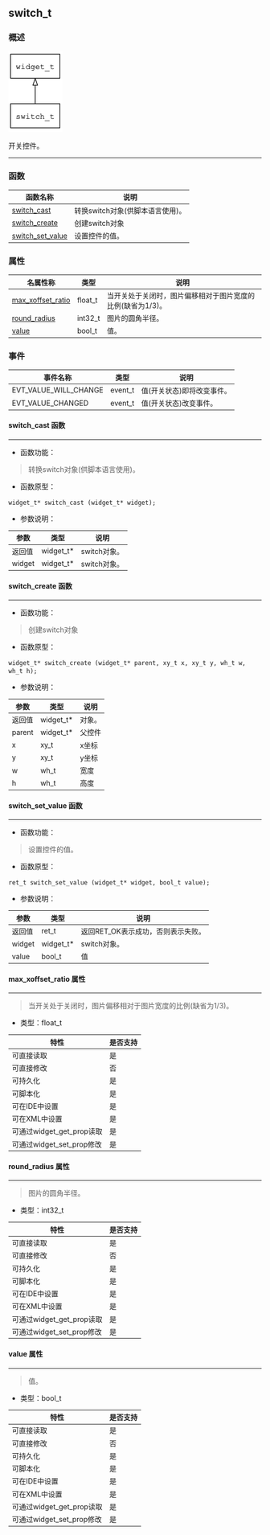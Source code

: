 ## switch\_t
### 概述
![image](images/switch_t_0.png)

 开关控件。

----------------------------------
### 函数
<p id="switch_t_methods">

| 函数名称 | 说明 | 
| -------- | ------------ | 
| <a href="#switch_t_switch_cast">switch\_cast</a> | 转换switch对象(供脚本语言使用)。 |
| <a href="#switch_t_switch_create">switch\_create</a> | 创建switch对象 |
| <a href="#switch_t_switch_set_value">switch\_set\_value</a> | 设置控件的值。 |
### 属性
<p id="switch_t_properties">

| 名属性称 | 类型 | 说明 | 
| -------- | ----- | ------------ | 
| <a href="#switch_t_max_xoffset_ratio">max\_xoffset\_ratio</a> | float\_t | 当开关处于关闭时，图片偏移相对于图片宽度的比例(缺省为1/3)。 |
| <a href="#switch_t_round_radius">round\_radius</a> | int32\_t | 图片的圆角半径。 |
| <a href="#switch_t_value">value</a> | bool\_t | 值。 |
### 事件
<p id="switch_t_events">

| 事件名称 | 类型  | 说明 | 
| -------- | ----- | ------- | 
| EVT\_VALUE\_WILL\_CHANGE | event\_t | 值(开关状态)即将改变事件。 |
| EVT\_VALUE\_CHANGED | event\_t | 值(开关状态)改变事件。 |
#### switch\_cast 函数
-----------------------

* 函数功能：

> <p id="switch_t_switch_cast"> 转换switch对象(供脚本语言使用)。



* 函数原型：

```
widget_t* switch_cast (widget_t* widget);
```

* 参数说明：

| 参数 | 类型 | 说明 |
| -------- | ----- | --------- |
| 返回值 | widget\_t* | switch对象。 |
| widget | widget\_t* | switch对象。 |
#### switch\_create 函数
-----------------------

* 函数功能：

> <p id="switch_t_switch_create"> 创建switch对象



* 函数原型：

```
widget_t* switch_create (widget_t* parent, xy_t x, xy_t y, wh_t w, wh_t h);
```

* 参数说明：

| 参数 | 类型 | 说明 |
| -------- | ----- | --------- |
| 返回值 | widget\_t* | 对象。 |
| parent | widget\_t* | 父控件 |
| x | xy\_t | x坐标 |
| y | xy\_t | y坐标 |
| w | wh\_t | 宽度 |
| h | wh\_t | 高度 |
#### switch\_set\_value 函数
-----------------------

* 函数功能：

> <p id="switch_t_switch_set_value"> 设置控件的值。



* 函数原型：

```
ret_t switch_set_value (widget_t* widget, bool_t value);
```

* 参数说明：

| 参数 | 类型 | 说明 |
| -------- | ----- | --------- |
| 返回值 | ret\_t | 返回RET\_OK表示成功，否则表示失败。 |
| widget | widget\_t* | switch对象。 |
| value | bool\_t | 值 |
#### max\_xoffset\_ratio 属性
-----------------------
> <p id="switch_t_max_xoffset_ratio"> 当开关处于关闭时，图片偏移相对于图片宽度的比例(缺省为1/3)。


* 类型：float\_t

| 特性 | 是否支持 |
| -------- | ----- |
| 可直接读取 | 是 |
| 可直接修改 | 否 |
| 可持久化   | 是 |
| 可脚本化   | 是 |
| 可在IDE中设置 | 是 |
| 可在XML中设置 | 是 |
| 可通过widget\_get\_prop读取 | 是 |
| 可通过widget\_set\_prop修改 | 是 |
#### round\_radius 属性
-----------------------
> <p id="switch_t_round_radius"> 图片的圆角半径。


* 类型：int32\_t

| 特性 | 是否支持 |
| -------- | ----- |
| 可直接读取 | 是 |
| 可直接修改 | 否 |
| 可持久化   | 是 |
| 可脚本化   | 是 |
| 可在IDE中设置 | 是 |
| 可在XML中设置 | 是 |
| 可通过widget\_get\_prop读取 | 是 |
| 可通过widget\_set\_prop修改 | 是 |
#### value 属性
-----------------------
> <p id="switch_t_value"> 值。


* 类型：bool\_t

| 特性 | 是否支持 |
| -------- | ----- |
| 可直接读取 | 是 |
| 可直接修改 | 否 |
| 可持久化   | 是 |
| 可脚本化   | 是 |
| 可在IDE中设置 | 是 |
| 可在XML中设置 | 是 |
| 可通过widget\_get\_prop读取 | 是 |
| 可通过widget\_set\_prop修改 | 是 |
